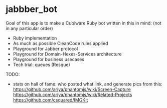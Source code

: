 jabbber_bot
===========

Goal of this app is to make a Cubiware Ruby bot written in this in mind:
(not in any particular order)

* Ruby implementation
* As much as possible CleanCode rules applied
* Playground for Jabber protocol
* Playground for Domain-Hexes-Services architecture
* Playground for business usecases
* Tech trial: queues (Resque)


TODO:
* stats on hall of fame: who posted what link, and generate pics from this:
 https://github.com/ariya/phantomjs/wiki/Screen-Capture
 https://github.com/ariya/phantomjs/wiki/Related-Projects
 https://github.com/csquared/IMGKit
